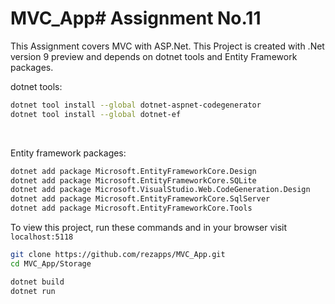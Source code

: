 # MVC_App# Assignment No.11

This Assignment covers MVC with ASP.Net.
This Project is created with .Net version 9 preview and depends on dotnet tools and Entity Framework packages.

dotnet tools:
```bash
dotnet tool install --global dotnet-aspnet-codegenerator
dotnet tool install --global dotnet-ef
```
<br>

Entity framework packages:
```bash
dotnet add package Microsoft.EntityFrameworkCore.Design
dotnet add package Microsoft.EntityFrameworkCore.SQLite
dotnet add package Microsoft.VisualStudio.Web.CodeGeneration.Design
dotnet add package Microsoft.EntityFrameworkCore.SqlServer
dotnet add package Microsoft.EntityFrameworkCore.Tools
```

To view this project, run these commands and in your browser visit `localhost:5118`

```bash
git clone https://github.com/rezapps/MVC_App.git
cd MVC_App/Storage

dotnet build
dotnet run
```
